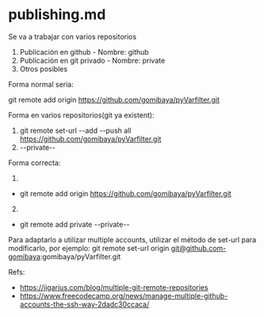 # publishing.md

Se va a trabajar con varios repositorios

 1) Publicación en github - Nombre: github
 2) Publicación en git privado - Nombre: private
 3) Otros posibles

Forma normal seria:

git remote add origin https://github.com/gomibaya/pyVarfilter.git


Forma en varios repositorios(git ya existent):

1) git remote set-url --add --push all https://github.com/gomibaya/pyVarfilter.git
2) --private--


Forma correcta:

 1)
 - git remote add origin https://github.com/gomibaya/pyVarfilter.git 

 2)
 - git remote add private --private--


Para adaptarlo a utilizar multiple accounts, utilizar el método de set-url para modificarlo, por ejemplo:
git remote set-url origin git@github.com-gomibaya:gomibaya/pyVarfilter.git


Refs:
 - https://jigarius.com/blog/multiple-git-remote-repositories
 - https://www.freecodecamp.org/news/manage-multiple-github-accounts-the-ssh-way-2dadc30ccaca/
